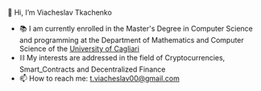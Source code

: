 👋 Hi, I’m Viacheslav Tkachenko
- 📚 I am currently enrolled in the Master's Degree in Computer Science and programming at the Department 
    of Mathematics and Computer Science of the [University of Cagliari](https://www.unica.it/unica/en/homepage.page)
- ⛓️ My interests are addressed in the field of Cryptocurrencies, Smart_Contracts and Decentralized Finance
- 📫 How to reach me: t.viacheslav00@gmail.com

<!---
tkachenko0/tkachenko0 is a ✨ special ✨ repository because its `README.md` (this file) appears on your GitHub profile.
You can click the Preview link to take a look at your changes.
--->
